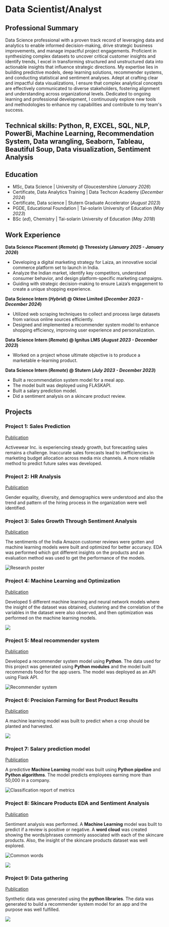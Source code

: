 # Data Scientist/Analyst

## Professional Summary
Data Science professional with a proven track record of leveraging data and analytics to enable informed decision-making, drive strategic business improvements, and manage impactful project engagements. Proficient in synthesizing complex datasets to uncover critical customer insights and identify trends, I excel in transforming structured and unstructured data into actionable insights that influence strategic directions. My expertise lies in building predictive models, deep learning solutions, recommender systems, and conducting statistical and sentiment analyses. Adept at crafting clear and impactful data visualizations, I ensure that complex analytical concepts are effectively communicated to diverse stakeholders, fostering alignment and understanding across organizational levels. Dedicated to ongoing learning and professional development, I continuously explore new tools and methodologies to enhance my capabilities and contribute to my team's success.

## Technical skills: Python, R, EXCEL, SQL, NLP, PowerBi, Machine Learning, Recommendation System, Data wrangling, Seaborn, Tableau, Beautiful Soup, Data visualization, Sentiment Analysis

## Education
- MSc, Data Science | University of Gloucestershire (_January 2026_)
- Certificate, Data Analytics Training | Data Techcon Academy (_December 2024_)
- Certificate, Data science | Stutern Graduate Accelerator (_August 2023_)
- PGDE, Educational Foundation | Tai-solarin University of Education (_May 2023_)
- BSc (_ed_), Chemistry | Tai-solarin University of Education (_May 2018_)

## Work Experience
**Data Science Placement (_Remote_) @ Threesixty (_January 2025 - January 2026_)**
- Developing a digital marketing strategy for Laiza, an innovative social commerce platform set to launch in India.
- Analyze the Indian market, identify key competitors, understand consumer behavior, and design platform-specific marketing campaigns.
- Guiding with strategic decision-making to ensure Laiza’s engagement to create a unique shopping experience.
  
**Data Science Intern (_Hybrid_) @ Oktee Limited (_December 2023 - December 2024_)**
- Utilized web scraping techniques to collect and process large datasets from various online sources efficiently.
- Designed and implemented a recommender system model to enhance shopping efficiency, improving user experience and personalization.

**Data Science Intern (_Remote_) @ Ignitus LMS (_August 2023 - December 2023_)**
- Worked on a project whose ultimate objective is to produce a marketable e-learning product.

**Data Science Intern (_Remote_) @ Stutern (_July 2023 - December 2023_)**
- Built a recommendation system model for a meal app.
- The model built was deployed using FLASKAPI.
- Built a salary prediction model.
- Did a sentiment analysis on a skincare product review.

## Projects
### Project 1: Sales Prediction
[Publication](https://github.com/Damilare125/Damilare-s_portfolio/blob/main/images/Sales%20prediction%20slides.pdf)

Activewear Inc. is experiencing steady growth, but forecasting sales remains a challenge. Inaccurate sales forecasts lead to inefficiencies in marketing budget allocation across media mix channels. A more reliable method to predict future sales was developed.

### Project 2: HR Analysis
[Publication](https://github.com/Damilare125/Damilare-s_portfolio/blob/main/images/HR%20analysis%20slides.pdf)

Gender equality, diversity, and demographics were understood and also the trend and pattern of the hiring process in the organization were well identified.

### Project 3: Sales Growth Through Sentiment Analysis
[Publication](https://github.com/Damilare125/Machine_learning_project/blob/main/Amazon_sentiment_new.ipynb)

The sentiments of the India Amazon customer reviews were gotten and machine learning models were built and optimized for better accuracy. EDA was performed which got different insights on the products and an evaluation method was used to get the performance of the models.

![Research poster](/images/Screenshot%202025-01-30%20at%2009.55.57.png)

### Project 4: Machine Learning and Optimization
[Publication](https://github.com/Damilare125/Machine_learning_project/blob/main/Machine%20learning%20and%20optimization.ipynb)

Developed 5 different machine learning and neural network models where the insight of the dataset was obtained, clustering and the correlation of the variables in the dataset were also observed, and then optimization was performed on the machine learning models. 

![](/images/machine.png)

### Project 5: Meal recommender system
[Publication](https://github.com/Mealygroup/data-science)

Developed a recommender system model using **Python**. The data used for this project was generated using **Python modules** and the model built recommends food for the app users. The model was deployed as an API using Flask API.

![Recommender system](/images/download3.png)

### Project 6: Precision Farming for Best Product Results
[Publication](https://github.com/Damilare125/Kluster)

A machine learning model was built to predict when a crop should be planted and harvested.

![](/images/download8.png)

### Project 7: Salary prediction model
[Publication](https://github.com/Damilare125/Machine_learning_project/blob/main/Machine_learning_project_1.ipynb)

A predictive **Machine Learning** model was built using **Python pipeline** and **Python algorithms**. The model predicts employees earning more than 50,000 in a company.

![Classification report of metrics](/images/download5.png)

### Project 8: Skincare Products EDA and Sentiment Analysis
[Publication](https://github.com/Damilare125/Machine_learning_project/blob/main/Exploratory_Data_Analysis_and_Sentiment_Analysis_For_Text_Data.ipynb)

Sentiment analysis was performed. A **Machine Learning** model was built to predict if a review is positive or negative. A **word cloud** was created showing the words/phrases commonly associated with each of the skincare products. Also, the insight of the skincare products dataset was well explored.

![Common words](/images/download1.png)

![](/images/download6.png)

### Project 9: Data gathering
[Publication](https://github.com/Mealygroup/data-science/blob/main/Data%20Gathering.....ipynb)

Synthetic data was generated using the **python libraries**. The data was generated to build a recommender system model for an app and the purpose was well fulfilled.

![](/images/download4.png)


